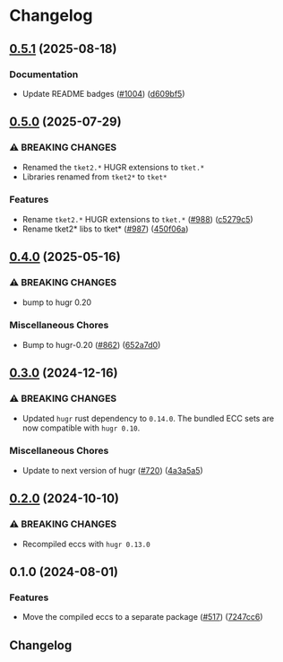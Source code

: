 # Changelog

## [0.5.1](https://github.com/CQCL/tket2/compare/tket-eccs-v0.5.0...tket-eccs-v0.5.1) (2025-08-18)


### Documentation

* Update README badges ([#1004](https://github.com/CQCL/tket2/issues/1004)) ([d609bf5](https://github.com/CQCL/tket2/commit/d609bf5f65af3cfe3ac44a16dfd4ef1bcacd5643))

## [0.5.0](https://github.com/CQCL/tket2/compare/tket-eccs-v0.4.0...tket-eccs-v0.5.0) (2025-07-29)


### ⚠ BREAKING CHANGES

* Renamed the `tket2.*` HUGR extensions to `tket.*`
* Libraries renamed from `tket2*` to `tket*`

### Features

* Rename `tket2.*` HUGR extensions to `tket.*` ([#988](https://github.com/CQCL/tket2/issues/988)) ([c5279c5](https://github.com/CQCL/tket2/commit/c5279c55c1287980ff18c0bfdf360f69be5f345f))
* Rename tket2* libs to tket* ([#987](https://github.com/CQCL/tket2/issues/987)) ([450f06a](https://github.com/CQCL/tket2/commit/450f06ae6b2d7472ad33418299479709e307919c))

## [0.4.0](https://github.com/CQCL/tket2/compare/tket2-eccs-v0.3.0...tket2-eccs-v0.4.0) (2025-05-16)


### ⚠ BREAKING CHANGES

* bump to hugr 0.20

### Miscellaneous Chores

* Bump to hugr-0.20 ([#862](https://github.com/CQCL/tket2/issues/862)) ([652a7d0](https://github.com/CQCL/tket2/commit/652a7d0b039bca62407f16f7548204e97f92ef5a))

## [0.3.0](https://github.com/CQCL/tket2/compare/tket2-eccs-v0.2.0...tket2-eccs-v0.3.0) (2024-12-16)


### ⚠ BREAKING CHANGES

* Updated `hugr` rust dependency to `0.14.0`. The bundled ECC sets are now compatible with `hugr 0.10`.


### Miscellaneous Chores

* Update to next version of hugr ([#720](https://github.com/CQCL/tket2/issues/720)) ([4a3a5a5](https://github.com/CQCL/tket2/commit/4a3a5a5e38252d4ee709e7e97bb5a1e90bd9fff4))

## [0.2.0](https://github.com/CQCL/tket2/compare/tket2-eccs-v0.1.0...tket2-eccs-v0.2.0) (2024-10-10)


### ⚠ BREAKING CHANGES

* Recompiled eccs with `hugr 0.13.0`

## 0.1.0 (2024-08-01)


### Features

* Move the compiled eccs to a separate package ([#517](https://github.com/CQCL/tket2/issues/517)) ([7247cc6](https://github.com/CQCL/tket2/commit/7247cc65f4c4e679fd5b680d1e53e630f06d94a1))

## Changelog
